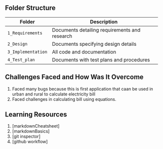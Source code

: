 

## Folder Structure
Folder             | Description
-------------------| -----------------------------------------
`1_Requirements`   | Documents detailing requirements and research
`2_Design`         | Documents specifying design details
`3_Implementation` | All code and documentation
`4_Test_plan`      | Documents with test plans and procedures


## Challenges Faced and How Was It Overcome

1. Faced many bugs because this is first application that caan be used in urban and rural to calculate electricity bill
2. Faced challenges in calculating bill using equations.

## Learning Resources
1. [markdownCheatsheet]
2. [markdownBasics]
3. [git inspector]
4. [github workflow]
